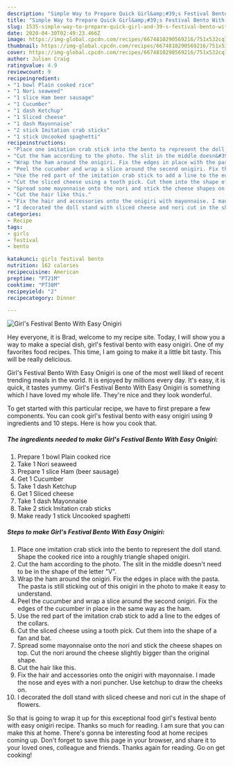 ```yaml
---
description: "Simple Way to Prepare Quick Girl&amp;#39;s Festival Bento With Easy Onigiri"
title: "Simple Way to Prepare Quick Girl&amp;#39;s Festival Bento With Easy Onigiri"
slug: 1535-simple-way-to-prepare-quick-girl-and-39-s-festival-bento-with-easy-onigiri
date: 2020-04-30T02:49:23.466Z
image: https://img-global.cpcdn.com/recipes/6674810290569216/751x532cq70/girls-festival-bento-with-easy-onigiri-recipe-main-photo.jpg
thumbnail: https://img-global.cpcdn.com/recipes/6674810290569216/751x532cq70/girls-festival-bento-with-easy-onigiri-recipe-main-photo.jpg
cover: https://img-global.cpcdn.com/recipes/6674810290569216/751x532cq70/girls-festival-bento-with-easy-onigiri-recipe-main-photo.jpg
author: Julian Craig
ratingvalue: 4.9
reviewcount: 9
recipeingredient:
- "1 bowl Plain cooked rice"
- "1 Nori seaweed"
- "1 slice Ham beer sausage"
- "1 Cucumber"
- "1 dash Ketchup"
- "1 Sliced cheese"
- "1 dash Mayonnaise"
- "2 stick Imitation crab sticks"
- "1 stick Uncooked spaghetti"
recipeinstructions:
- "Place one imitation crab stick into the bento to represent the doll stand. Shape the cooked rice into a roughly triangle shaped onigiri."
- "Cut the ham according to the photo. The slit in the middle doesn&#39;t need to be in the shape of the letter &#34;V&#34;."
- "Wrap the ham around the onigiri. Fix the edges in place with the pasta. The pasta is still sticking out of this onigiri in the photo to make it easy to understand."
- "Peel the cucumber and wrap a slice around the second onigiri. Fix the edges of the cucumber in place in the same way as the ham."
- "Use the red part of the imitation crab stick to add a line to the edges of the collars."
- "Cut the sliced cheese using a tooth pick. Cut them into the shape of a fan and bat."
- "Spread some mayonnaise onto the nori and stick the cheese shapes on top. Cut the nori around the cheese slightly bigger than the original shape."
- "Cut the hair like this."
- "Fix the hair and accessories onto the onigiri with mayonnaise. I made the nose and eyes with a nori puncher. Use ketchup to draw the cheeks on."
- "I decorated the doll stand with sliced cheese and nori cut in the shape of flowers."
categories:
- Recipe
tags:
- girls
- festival
- bento

katakunci: girls festival bento 
nutrition: 162 calories
recipecuisine: American
preptime: "PT21M"
cooktime: "PT38M"
recipeyield: "2"
recipecategory: Dinner

---
```



![Girl&#39;s Festival Bento With Easy Onigiri](https://img-global.cpcdn.com/recipes/6674810290569216/751x532cq70/girls-festival-bento-with-easy-onigiri-recipe-main-photo.jpg)

Hey everyone, it is Brad, welcome to my recipe site. Today, I will show you a way to make a special dish, girl&#39;s festival bento with easy onigiri. One of my favorites food recipes. This time, I am going to make it a little bit tasty. This will be really delicious.



Girl&#39;s Festival Bento With Easy Onigiri is one of the most well liked of recent trending meals in the world. It is enjoyed by millions every day. It's easy, it is quick, it tastes yummy. Girl&#39;s Festival Bento With Easy Onigiri is something which I have loved my whole life. They're nice and they look wonderful.


To get started with this particular recipe, we have to first prepare a few components. You can cook girl&#39;s festival bento with easy onigiri using 9 ingredients and 10 steps. Here is how you cook that.

<!--inarticleads1-->

##### The ingredients needed to make Girl&#39;s Festival Bento With Easy Onigiri:

1. Prepare 1 bowl Plain cooked rice
1. Take 1 Nori seaweed
1. Prepare 1 slice Ham (beer sausage)
1. Get 1 Cucumber
1. Take 1 dash Ketchup
1. Get 1 Sliced cheese
1. Take 1 dash Mayonnaise
1. Take 2 stick Imitation crab sticks
1. Make ready 1 stick Uncooked spaghetti




<!--inarticleads2-->

##### Steps to make Girl&#39;s Festival Bento With Easy Onigiri:

1. Place one imitation crab stick into the bento to represent the doll stand. Shape the cooked rice into a roughly triangle shaped onigiri.
1. Cut the ham according to the photo. The slit in the middle doesn&#39;t need to be in the shape of the letter &#34;V&#34;.
1. Wrap the ham around the onigiri. Fix the edges in place with the pasta. The pasta is still sticking out of this onigiri in the photo to make it easy to understand.
1. Peel the cucumber and wrap a slice around the second onigiri. Fix the edges of the cucumber in place in the same way as the ham.
1. Use the red part of the imitation crab stick to add a line to the edges of the collars.
1. Cut the sliced cheese using a tooth pick. Cut them into the shape of a fan and bat.
1. Spread some mayonnaise onto the nori and stick the cheese shapes on top. Cut the nori around the cheese slightly bigger than the original shape.
1. Cut the hair like this.
1. Fix the hair and accessories onto the onigiri with mayonnaise. I made the nose and eyes with a nori puncher. Use ketchup to draw the cheeks on.
1. I decorated the doll stand with sliced cheese and nori cut in the shape of flowers.




So that is going to wrap it up for this exceptional food girl&#39;s festival bento with easy onigiri recipe. Thanks so much for reading. I am sure that you can make this at home. There's gonna be interesting food at home recipes coming up. Don't forget to save this page in your browser, and share it to your loved ones, colleague and friends. Thanks again for reading. Go on get cooking!
